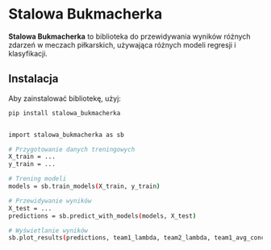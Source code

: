# Stalowa Bukmacherka

**Stalowa Bukmacherka** to biblioteka do przewidywania wyników różnych zdarzeń w meczach piłkarskich, używająca różnych modeli regresji i klasyfikacji.

## Instalacja

Aby zainstalować bibliotekę, użyj:

```sh
pip install stalowa_bukmacherka


import stalowa_bukmacherka as sb

# Przygotowanie danych treningowych
X_train = ...
y_train = ...

# Trening modeli
models = sb.train_models(X_train, y_train)

# Przewidywanie wyników
X_test = ...
predictions = sb.predict_with_models(models, X_test)

# Wyświetlanie wyników
sb.plot_results(predictions, team1_lambda, team2_lambda, team1_avg_conceded, team2_avg_conceded)
